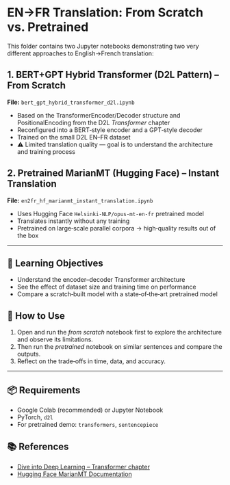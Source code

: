 # EN→FR Translation: From Scratch vs. Pretrained

This folder contains two Jupyter notebooks demonstrating two very different approaches to English→French translation:

## 1. BERT+GPT Hybrid Transformer (D2L Pattern) – From Scratch
**File:** `bert_gpt_hybrid_transformer_d2l.ipynb`  
- Based on the TransformerEncoder/Decoder structure and PositionalEncoding from the D2L *Transformer* chapter
- Reconfigured into a BERT‑style encoder and a GPT‑style decoder
- Trained on the small D2L EN–FR dataset  
- ⚠ Limited translation quality — goal is to understand the architecture and training process

## 2. Pretrained MarianMT (Hugging Face) – Instant Translation
**File:** `en2fr_hf_marianmt_instant_translation.ipynb`  
- Uses Hugging Face `Helsinki-NLP/opus-mt-en-fr` pretrained model
- Translates instantly without any training
- Pretrained on large‑scale parallel corpora → high‑quality results out of the box

---

## 🎯 Learning Objectives
- Understand the encoder–decoder Transformer architecture
- See the effect of dataset size and training time on performance
- Compare a scratch‑built model with a state‑of‑the‑art pretrained model

## 🚀 How to Use
1. Open and run the *from scratch* notebook first to explore the architecture and observe its limitations.
2. Then run the *pretrained* notebook on similar sentences and compare the outputs.
3. Reflect on the trade‑offs in time, data, and accuracy.

---

## 📦 Requirements
- Google Colab (recommended) or Jupyter Notebook
- PyTorch, `d2l`
- For pretrained demo: `transformers`, `sentencepiece`

## 📚 References
- [Dive into Deep Learning – Transformer chapter](https://d2l.ai/chapter_attention-mechanisms/transformer.html)
- [Hugging Face MarianMT Documentation](https://huggingface.co/Helsinki-NLP/opus-mt-en-fr)
